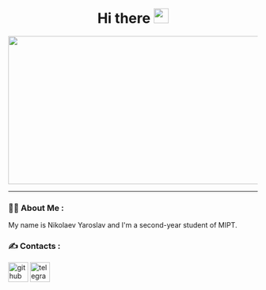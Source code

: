 <div id="header" align="center">
  <h1>
    Hi there
    <img src="https://media.giphy.com/media/hvRJCLFzcasrR4ia7z/giphy.gif" width="30px"/>
  </h1>
</div>
<div align="center">
  <img src="https://media.giphy.com/media/dWesBcTLavkZuG35MI/giphy.gif" width="600" height="300"/>
</div>

---

### :man_technologist: About Me :
My name is Nikolaev Yaroslav and I'm a second-year student of MIPT.

### :writing_hand: Contacts :
[<img src='https://cdn.jsdelivr.net/npm/simple-icons@3.0.1/icons/github.svg' alt='github' height='40'>](https://github.com/yavnolib)  [<img src='https://cdn.jsdelivr.net/npm/simple-icons@3.0.1/icons/telegram.svg' alt='telegram' height='40'>](https://t.me/behette_shashlykta)  

<!--
**yavnolib/yavnolib** is a ✨ _special_ ✨ repository because its `README.md` (this file) appears on your GitHub profile.

Here are some ideas to get you started:

- 🔭 I’m currently working on ...
- 🌱 I’m currently learning ...
- 👯 I’m looking to collaborate on ...
- 🤔 I’m looking for help with ...
- 💬 Ask me about ...
- 📫 How to reach me: ...
- 😄 Pronouns: ...
- ⚡ Fun fact: ...
-->
